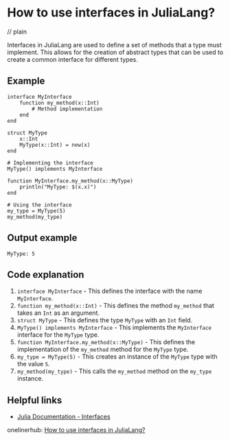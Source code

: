 # How to use interfaces in JuliaLang?
// plain

Interfaces in JuliaLang are used to define a set of methods that a type must implement. This allows for the creation of abstract types that can be used to create a common interface for different types.

## Example

```
interface MyInterface
    function my_method(x::Int)
        # Method implementation
    end
end

struct MyType
    x::Int
    MyType(x::Int) = new(x)
end

# Implementing the interface
MyType() implements MyInterface

function MyInterface.my_method(x::MyType)
    println("MyType: $(x.x)")
end

# Using the interface
my_type = MyType(5)
my_method(my_type)
```

## Output example

```
MyType: 5
```

## Code explanation


1. `interface MyInterface` - This defines the interface with the name `MyInterface`.
2. `function my_method(x::Int)` - This defines the method `my_method` that takes an `Int` as an argument.
3. `struct MyType` - This defines the type `MyType` with an `Int` field.
4. `MyType() implements MyInterface` - This implements the `MyInterface` interface for the `MyType` type.
5. `function MyInterface.my_method(x::MyType)` - This defines the implementation of the `my_method` method for the `MyType` type.
6. `my_type = MyType(5)` - This creates an instance of the `MyType` type with the value `5`.
7. `my_method(my_type)` - This calls the `my_method` method on the `my_type` instance.

## Helpful links

- [Julia Documentation - Interfaces](https://docs.julialang.org/en/v1/manual/interfaces/)

onelinerhub: [How to use interfaces in JuliaLang?](https://onelinerhub.com/julialang/how-to-use-interfaces-in-julialang)